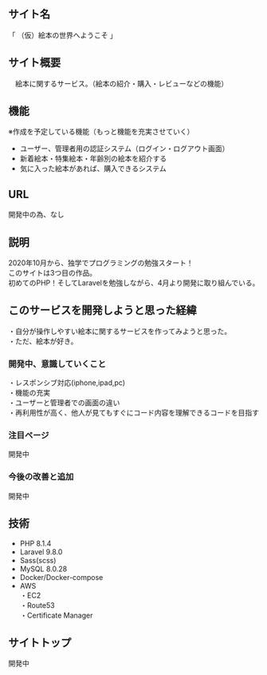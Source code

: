 ## サイト名
「 （仮）絵本の世界へようこそ 」

## サイト概要
　絵本に関するサービス。（絵本の紹介・購入・レビューなどの機能）
 
## 機能
※作成を予定している機能（もっと機能を充実させていく）

* ユーザー、管理者用の認証システム（ログイン・ログアウト画面）
* 新着絵本・特集絵本・年齢別の絵本を紹介する
* 気に入った絵本があれば、購入できるシステム

## URL
開発中の為、なし

## 説明
2020年10月から、独学でプログラミングの勉強スタート！  
このサイトは3つ目の作品。  
初めてのPHP！そしてLaravelを勉強しながら、4月より開発に取り組んでいる。  

## このサービスを開発しようと思った経緯
・自分が操作しやすい絵本に関するサービスを作ってみようと思った。  
・ただ、絵本が好き。

### 開発中、意識していくこと
・レスポンシブ対応(iphone,ipad,pc)    
・機能の充実    
・ユーザーと管理者での画面の違い  
・再利用性が高く、他人が見てもすぐにコード内容を理解できるコードを目指す

### 注目ページ
開発中

### 今後の改善と追加
開発中

## 技術

* PHP 8.1.4
* Laravel 9.8.0
* Sass(scss)
* MySQL  8.0.28
* Docker/Docker-compose 
* AWS  
・EC2  
・Route53  
・Certificate Manager

## サイトトップ
開発中



